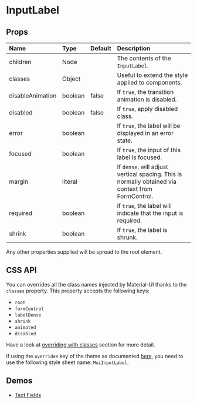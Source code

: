 <!--- This documentation is automatically generated, do not try to edit it. -->

# InputLabel



## Props
| Name | Type | Default | Description |
|:-----|:-----|:--------|:------------|
| children | Node |  | The contents of the `InputLabel`. |
| classes | Object |  | Useful to extend the style applied to components. |
| disableAnimation | boolean | false | If `true`, the transition animation is disabled. |
| disabled | boolean | false | If `true`, apply disabled class. |
| error | boolean |  | If `true`, the label will be displayed in an error state. |
| focused | boolean |  | If `true`, the input of this label is focused. |
| margin | literal |  | If `dense`, will adjust vertical spacing. This is normally obtained via context from FormControl. |
| required | boolean |  | if `true`, the label will indicate that the input is required. |
| shrink | boolean |  | If `true`, the label is shrunk. |

Any other properties supplied will be spread to the root element.

## CSS API

You can overrides all the class names injected by Material-UI thanks to the `classes` property.
This property accepts the following keys:
- `root`
- `formControl`
- `labelDense`
- `shrink`
- `animated`
- `disabled`

Have a look at [overriding with classes](/customization/overrides#overriding-with-classes)
section for more detail.

If using the `overrides` key of the theme as documented
[here](/customization/themes#customizing-all-instances-of-a-component-type),
you need to use the following style sheet name: `MuiInputLabel`.

## Demos

- [Text Fields](/demos/text-fields)

